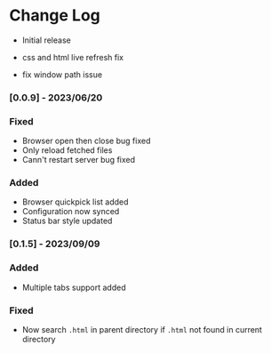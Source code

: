 # Change Log

- Initial release

- css and html live refresh fix

- fix window path issue

### [0.0.9] - 2023/06/20

### Fixed

- Browser open then close bug fixed
- Only reload fetched files
- Cann't restart server bug fixed

### Added

- Browser quickpick list added
- Configuration now synced
- Status bar style updated

### [0.1.5] - 2023/09/09

### Added

- Multiple tabs support added

### Fixed

- Now search `.html` in parent directory if `.html` not found in current directory
